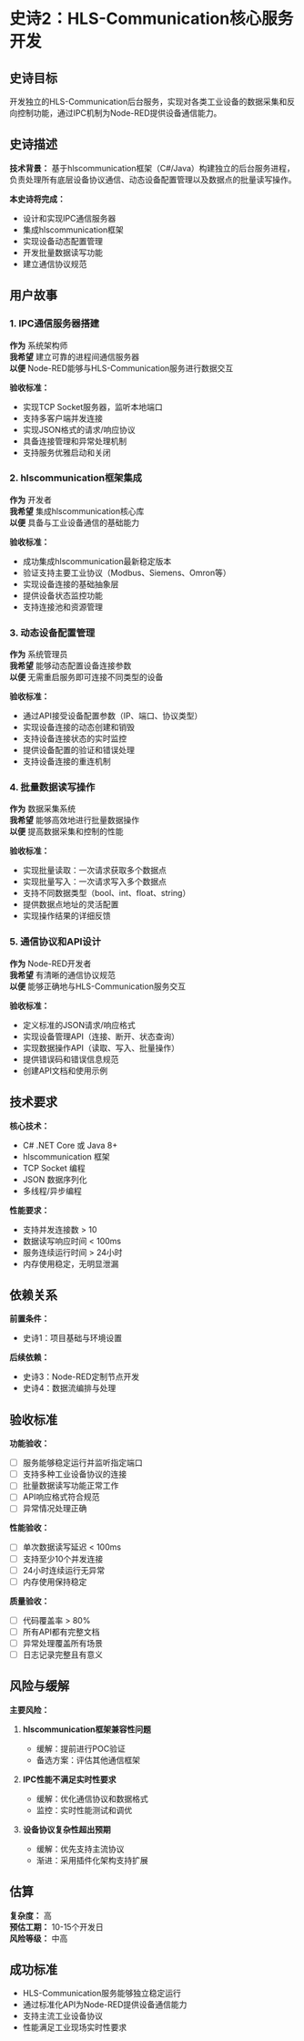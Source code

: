 # 史诗2：HLS-Communication核心服务开发

## 史诗目标
开发独立的HLS-Communication后台服务，实现对各类工业设备的数据采集和反向控制功能，通过IPC机制为Node-RED提供设备通信能力。

## 史诗描述

**技术背景：**
基于hlscommunication框架（C#/Java）构建独立的后台服务进程，负责处理所有底层设备协议通信、动态设备配置管理以及数据点的批量读写操作。

**本史诗将完成：**
- 设计和实现IPC通信服务器
- 集成hlscommunication框架
- 实现设备动态配置管理
- 开发批量数据读写功能
- 建立通信协议规范

## 用户故事

### 1. IPC通信服务器搭建
**作为** 系统架构师  
**我希望** 建立可靠的进程间通信服务器  
**以便** Node-RED能够与HLS-Communication服务进行数据交互

**验收标准：**
- 实现TCP Socket服务器，监听本地端口
- 支持多客户端并发连接
- 实现JSON格式的请求/响应协议
- 具备连接管理和异常处理机制
- 支持服务优雅启动和关闭

### 2. hlscommunication框架集成
**作为** 开发者  
**我希望** 集成hlscommunication核心库  
**以便** 具备与工业设备通信的基础能力

**验收标准：**
- 成功集成hlscommunication最新稳定版本
- 验证支持主要工业协议（Modbus、Siemens、Omron等）
- 实现设备连接的基础抽象层
- 提供设备状态监控功能
- 支持连接池和资源管理

### 3. 动态设备配置管理
**作为** 系统管理员  
**我希望** 能够动态配置设备连接参数  
**以便** 无需重启服务即可连接不同类型的设备

**验收标准：**
- 通过API接受设备配置参数（IP、端口、协议类型）
- 实现设备连接的动态创建和销毁
- 支持设备连接状态的实时监控
- 提供设备配置的验证和错误处理
- 支持设备连接的重连机制

### 4. 批量数据读写操作
**作为** 数据采集系统  
**我希望** 能够高效地进行批量数据操作  
**以便** 提高数据采集和控制的性能

**验收标准：**
- 实现批量读取：一次请求获取多个数据点
- 实现批量写入：一次请求写入多个数据点
- 支持不同数据类型（bool、int、float、string）
- 提供数据点地址的灵活配置
- 实现操作结果的详细反馈

### 5. 通信协议和API设计
**作为** Node-RED开发者  
**我希望** 有清晰的通信协议规范  
**以便** 能够正确地与HLS-Communication服务交互

**验收标准：**
- 定义标准的JSON请求/响应格式
- 实现设备管理API（连接、断开、状态查询）
- 实现数据操作API（读取、写入、批量操作）
- 提供错误码和错误信息规范
- 创建API文档和使用示例

## 技术要求

**核心技术：**
- C# .NET Core 或 Java 8+
- hlscommunication 框架
- TCP Socket 编程
- JSON 数据序列化
- 多线程/异步编程

**性能要求：**
- 支持并发连接数 > 10
- 数据读写响应时间 < 100ms
- 服务连续运行时间 > 24小时
- 内存使用稳定，无明显泄漏

## 依赖关系

**前置条件：**
- 史诗1：项目基础与环境设置

**后续依赖：**
- 史诗3：Node-RED定制节点开发
- 史诗4：数据流编排与处理

## 验收标准

**功能验收：**
- [ ] 服务能够稳定运行并监听指定端口
- [ ] 支持多种工业设备协议的连接
- [ ] 批量数据读写功能正常工作
- [ ] API响应格式符合规范
- [ ] 异常情况处理正确

**性能验收：**
- [ ] 单次数据读写延迟 < 100ms
- [ ] 支持至少10个并发连接
- [ ] 24小时连续运行无异常
- [ ] 内存使用保持稳定

**质量验收：**
- [ ] 代码覆盖率 > 80%
- [ ] 所有API都有完整文档
- [ ] 异常处理覆盖所有场景
- [ ] 日志记录完整且有意义

## 风险与缓解

**主要风险：**
1. **hlscommunication框架兼容性问题**
   - 缓解：提前进行POC验证
   - 备选方案：评估其他通信框架

2. **IPC性能不满足实时性要求**
   - 缓解：优化通信协议和数据格式
   - 监控：实时性能测试和调优

3. **设备协议复杂性超出预期**
   - 缓解：优先支持主流协议
   - 渐进：采用插件化架构支持扩展

## 估算
**复杂度：** 高  
**预估工期：** 10-15个开发日  
**风险等级：** 中高

## 成功标准
- HLS-Communication服务能够独立稳定运行
- 通过标准化API为Node-RED提供设备通信能力
- 支持主流工业设备协议
- 性能满足工业现场实时性要求